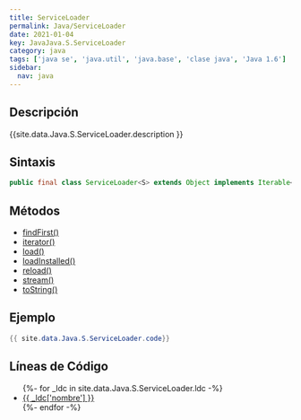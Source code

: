 ```yaml
---
title: ServiceLoader
permalink: Java/ServiceLoader
date: 2021-01-04
key: JavaJava.S.ServiceLoader
category: java
tags: ['java se', 'java.util', 'java.base', 'clase java', 'Java 1.6']
sidebar: 
  nav: java
---
```


## Descripción
{{site.data.Java.S.ServiceLoader.description }}

## Sintaxis
~~~java
public final class ServiceLoader<S> extends Object implements Iterable<S>
~~~

## Métodos
* [findFirst()](/Java/ServiceLoader/findFirst)
* [iterator()](/Java/ServiceLoader/iterator)
* [load()](/Java/ServiceLoader/load)
* [loadInstalled()](/Java/ServiceLoader/loadInstalled)
* [reload()](/Java/ServiceLoader/reload)
* [stream()](/Java/ServiceLoader/stream)
* [toString()](/Java/ServiceLoader/toString)

## Ejemplo
~~~java
{{ site.data.Java.S.ServiceLoader.code}}
~~~

## Líneas de Código
<ul>
{%- for _ldc in site.data.Java.S.ServiceLoader.ldc -%}
   <li>
       <a href="{{_ldc['url'] }}">{{ _ldc['nombre'] }}</a>
   </li>
{%- endfor -%}
</ul>

